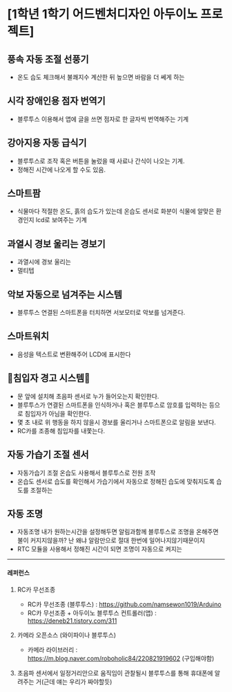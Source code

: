 # [1학년 1학기 어드벤처디자인 아두이노 프로젝트]

## 풍속 자동 조절 선풍기
 - 온도 습도 체크해서 불쾌지수 계산한 뒤 높으면 바람을 더 쎄게 하는

## 시각 장애인용 점자 번역기
 * 블루투스 이용해서 앱에 글을 쓰면 점자로 한 글자씩 번역해주는 기계
 
## 강아지용 자동 급식기
 - 블루투스로 조작 혹은 버튼을 눌렀을 때 사료나 간식이 나오는 기계.
 - 정해진 시간에 나오게 할 수도 있음. 

## 스마트팜
 * 식물마다 적절한 온도, 흙의 습도가 있는데 온습도 센서로 화분이 식물에 알맞은 환경인지 lcd로 보여주는 기계

## 과열시 경보 울리는 경보기
 - 과열시에 경보 울리는
 - 멀티텝

## 악보 자동으로 넘겨주는 시스템
 - 블루투스 연결된 스마트폰을 터치하면 서보모터로 악보를 넘겨준다.
 
## 스마트워치
 - 음성을 텍스트로 변환해주어 LCD에 표시한다

## 🌻침입자 경고 시스템🌻
 - 문 앞에 설치해 초음파 센서로 누가 들어오는지 확인한다. 
 - 블루투스가 연결된 스마트폰을 인식하거나 혹은 블루투스로 암호를 입력하는 등으로 침입자가 아님을 확인한다.
 - 몇 초 내로 위 행동을 하지 않을시 경보를 울리거나 스마트폰으로 알림을 보낸다.
 - RC카를 조종해 침입자를 내쫓는다.

## 자동 가습기 조절 센서
 - 자동가습기 조절 온습도 사용해서 블루투스로 전원 조작
 - 온습도 센서로 습도를 확인해서 가습기에서 자동으로 정해진 습도에 맞춰지도록 습도를 조절하는
 
## 자동 조명 
- 자동조명 내가 원하는시간을 설정해두면 알림과함께 블루투스로 조명을 온해주면 불이 커지지않을까? 난 왜냐 알람만으로 절대 한번에 일어나지않기때문이지
- RTC 모듈을 사용해서 정해진 시간이 되면 조명이 자동으로 켜지는



--------------------
#### 레퍼런스

1. RC카 무선조종
     - RC카 무선조종 (블루투스) : https://github.com/namsewon1019/Arduino
     - RC카 무선조종 + 아두이노 블루투스 컨트롤러(앱) : https://deneb21.tistory.com/311


2. 카메라 오픈소스 (와이파이나 블루투스)
     - 카메라 라이브러리 : https://m.blog.naver.com/roboholic84/220821919602 (구입해야함)

3. 초음파 센서에서 일정거리안으로 움직임이 관찰될시 블루투스를 통해 휴대폰에 알려주는 거(근데 얘는 우리가 짜야할듯)
